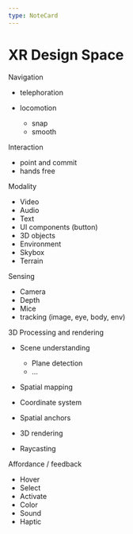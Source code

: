 ```yaml
---
type: NoteCard
---
```


# XR Design Space
Navigation

*   telephoration

*   locomotion

    *   snap
    *   smooth

Interaction

*   point and commit
*   hands free

Modality

*   Video
*   Audio
*   Text
*   UI components (button)
*   3D objects
*   Environment
*   Skybox
*   Terrain

Sensing

*   Camera
*   Depth
*   Mice
*   tracking (image, eye, body, env)

3D Processing and rendering

*   Scene understanding

    *   Plane detection
    *   …

*   Spatial mapping

*   Coordinate system

*   Spatial anchors

*   3D rendering

*   Raycasting

Affordance / feedback

*   Hover
*   Select
*   Activate
*   Color
*   Sound
*   Haptic
